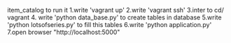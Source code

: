 ﻿item_catalog
to run it
1.write 'vagrant up'
2.write 'vagrant ssh'
3.inter to cd/ vagrant
4. write 'python data_base.py' to create tables in database
5.write 'python lotsofseries.py' to fill this tables
6.write 'python application.py' 
7.open browser "http://localhost:5000"

 
